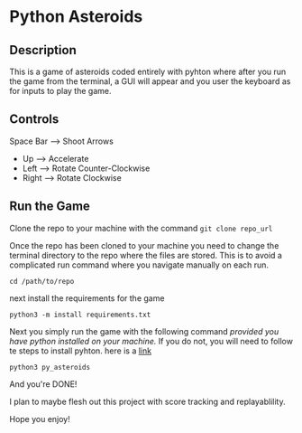 # Python Asteroids

## Description
This is a game of asteroids coded entirely with pyhton where after you run the game from the terminal, a GUI will appear and you user the keyboard as for inputs to play the game.

## Controls
Space Bar --> Shoot
Arrows
 - Up --> Accelerate
 - Left --> Rotate Counter-Clockwise
 - Right --> Rotate Clockwise

## Run the Game
Clone the repo to your machine with the command
`git clone repo_url`

Once the repo has been cloned to your machine you need to change the terminal directory to the repo where the files are stored.
This is to avoid a complicated run command where you navigate manually on each run.

`cd /path/to/repo`

next install the requirements for the game

`python3 -m install requirements.txt`

Next you simply run the game with the following command *provided you have python installed on your machine.* If you do not, you will need to follow te steps to install pyhton. here is a [link](https://www.google.com/search?q=how+to+install+pyhton&oq=how+to+install+pyhton&aqs=chrome..69i57j0i10i512l9.2048j0j7&sourceid=chrome&ie=UTF-8)

`python3 py_asteroids`

And you're DONE!

I plan to maybe flesh out this project with score tracking and replayablility.

Hope you enjoy!
